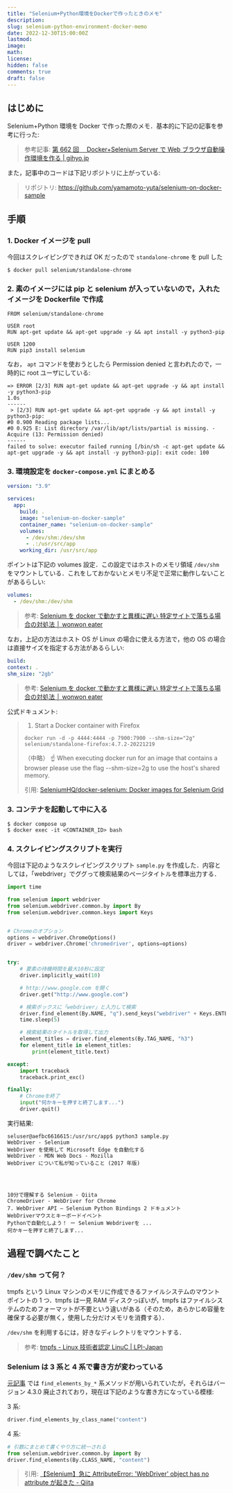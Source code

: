 ```yaml
---
title: "Selenium+Python環境をDockerで作ったときのメモ"
description:
slug: selenium-python-environment-docker-memo
date: 2022-12-30T15:00:00Z
lastmod:
image:
math:
license:
hidden: false
comments: true
draft: false
---
```


## はじめに

Selenium+Python 環境を Docker で作った際のメモ．基本的に下記の記事を参考に行った:

> 参考記事: [第 662 回　 Docker+Selenium Server で Web ブラウザ自動操作環境を作る | gihyo.jp](https://gihyo.jp/admin/serial/01/ubuntu-recipe/0662)

また，記事中のコードは下記リポジトリに上がっている:

> リポジトリ: https://github.com/yamamoto-yuta/selenium-on-docker-sample

## 手順

### 1. Docker イメージを pull

今回はスクレイピングできれば OK だったので `standalone-chrome` を pull した

```
$ docker pull selenium/standalone-chrome
```

### 2. 素のイメージには pip と selenium が入っていないので，入れたイメージを Dockerfile で作成

```
FROM selenium/standalone-chrome

USER root
RUN apt-get update && apt-get upgrade -y && apt install -y python3-pip

USER 1200
RUN pip3 install selenium
```

なお， `apt` コマンドを使おうとしたら Permission denied と言われたので，一時的に root ユーザにしている:

```
=> ERROR [2/3] RUN apt-get update && apt-get upgrade -y && apt install -y python3-pip                                                            1.0s
------
 > [2/3] RUN apt-get update && apt-get upgrade -y && apt install -y python3-pip:
#0 0.900 Reading package lists...
#0 0.925 E: List directory /var/lib/apt/lists/partial is missing. - Acquire (13: Permission denied)
------
failed to solve: executor failed running [/bin/sh -c apt-get update && apt-get upgrade -y && apt install -y python3-pip]: exit code: 100
```

### 3. 環境設定を `docker-compose.yml` にまとめる

```yml
version: "3.9"

services:
  app:
    build: .
    image: "selenium-on-docker-sample"
    container_name: "selenium-on-docker-sample"
    volumes:
      - /dev/shm:/dev/shm
      - .:/usr/src/app
    working_dir: /usr/src/app
```

ポイントは下記の volumes 設定．この設定ではホストのメモリ領域 `/dev/shm` をマウントしている．これをしておかないとメモリ不足で正常に動作しないことがあるらしい:

```yml
volumes:
  - /dev/shm:/dev/shm
```

> 参考: [Selenium を docker で動かすと異様に遅い 特定サイトで落ちる場合の対処法 │ wonwon eater](https://wonwon-eater.com/python-selenium-docker/)

なお，上記の方法はホスト OS が Linux の場合に使える方法で，他の OS の場合は直接サイズを指定する方法があるらしい:

```yml
build:
context: .
shm_size: "2gb"
```

> 参考: [Selenium を docker で動かすと異様に遅い 特定サイトで落ちる場合の対処法 │ wonwon eater](https://wonwon-eater.com/python-selenium-docker/)

公式ドキュメント:

> 1. Start a Docker container with Firefox
>
> ```
> docker run -d -p 4444:4444 -p 7900:7900 --shm-size="2g" selenium/standalone-firefox:4.7.2-20221219
> ```
>
> （中略）
> ☝️ When executing docker run for an image that contains a browser please use the flag --shm-size=2g to use the host's shared memory.
>
> 引用: [SeleniumHQ/docker-selenium: Docker images for Selenium Grid](https://github.com/SeleniumHQ/docker-selenium)

### 3. コンテナを起動して中に入る

```
$ docker compose up
$ docker exec -it <CONTAINER_ID> bash
```

### 4. スクレイピングスクリプトを実行

今回は下記のようなスクレイピングスクリプト `sample.py` を作成した．内容としては，「webdriver」でググって検索結果のページタイトルを標準出力する．

```python
import time

from selenium import webdriver
from selenium.webdriver.common.by import By
from selenium.webdriver.common.keys import Keys


# Chromeのオプション
options = webdriver.ChromeOptions()
driver = webdriver.Chrome('chromedriver', options=options)


try:
    # 要素の待機時間を最大10秒に設定
    driver.implicitly_wait(10)

    # http://www.google.com を開く
    driver.get("http://www.google.com")

    # 検索ボックスに「webdriver」と入力して検索
    driver.find_element(By.NAME, "q").send_keys("webdriver" + Keys.ENTER)
    time.sleep(5)

    # 検索結果のタイトルを取得して出力
    element_titles = driver.find_elements(By.TAG_NAME, "h3")
    for element_title in element_titles:
        print(element_title.text)

except:
    import traceback
    traceback.print_exc()

finally:
    # Chromeを終了
    input("何かキーを押すと終了します...")
    driver.quit()
```

実行結果:

```
seluser@aefbc6616615:/usr/src/app$ python3 sample.py
WebDriver - Selenium
WebDriver を使用して Microsoft Edge を自動化する
WebDriver - MDN Web Docs - Mozilla
WebDriver について私が知っていること (2017 年版)




10分で理解する Selenium - Qiita
ChromeDriver - WebDriver for Chrome
7. WebDriver API — Selenium Python Bindings 2 ドキュメント
WebDriverマウスとキーボードイベント
Pythonで自動化しよう！ ー Selenium Webdriverを ...
何かキーを押すと終了します...
```

## 過程で調べたこと

### `/dev/shm` って何？

tmpfs という Linux マシンのメモリに作成できるファイルシステムのマウントポイントの 1 つ．tmpfs は一見 RAM ディスクっぽいが，tmpfs はファイルシステムのためフォーマットが不要という違いがある（そのため，あらかじめ容量を確保する必要が無く，使用した分だけメモリを消費する）．

`/dev/shm` を利用するには，好きなディレクトリをマウントする．

> 参考: [tmpfs - Linux 技術者認定 LinuC | LPI-Japan](https://linuc.org/study/knowledge/441/)

### Selenium は 3 系と 4 系で書き方が変わっている

[元記事](https://gihyo.jp/admin/serial/01/ubuntu-recipe/0662) では `find_elements_by_*` 系メソッドが用いられていたが，それらはバージョン 4.3.0 廃止されており，現在は下記のような書き方になっている模様:

3 系:

```python
driver.find_elements_by_class_name("content")
```

4 系:

```python
# 引数にまとめて書くやり方に統一される
from selenium.webdriver.common.by import By
driver.find_elements(By.CLASS_NAME, "content")
```

> 引用: [【Selenium】急に AttributeError: 'WebDriver' object has no attribute が起きた - Qiita](https://qiita.com/syoshika_/items/288fc8bf552672589f4c)
